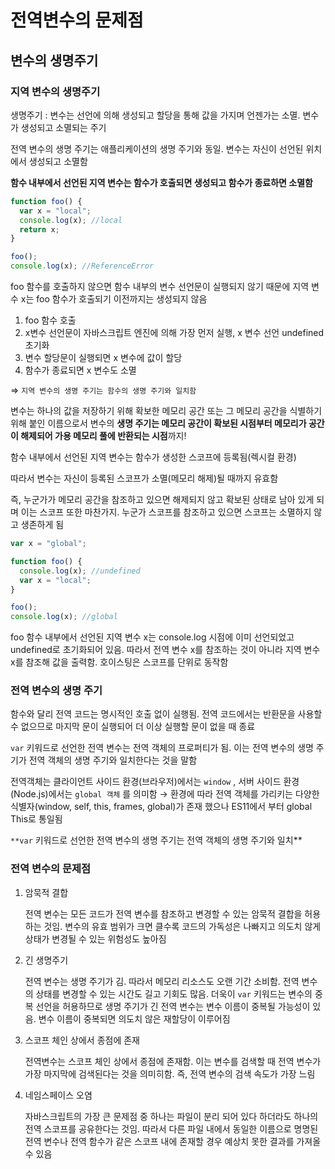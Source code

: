# 전역변수의 문제점

## 변수의 생명주기

### 지역 변수의 생명주기

생명주기 : 변수는 선언에 의해 생성되고 할당을 통해 값을 가지며 언젠가는 소멸. 변수가 생성되고 소멸되는 주기

전역 변수의 생명 주기는 애플리케이션의 생명 주기와 동일. 변수는 자신이 선언된 위치에서 생성되고 소멸함

**함수 내부에서 선언된 지역 변수는 함수가 호출되면 생성되고 함수가 종료하면 소멸함**

```jsx
function foo() {
  var x = "local";
  console.log(x); //local
  return x;
}

foo();
console.log(x); //ReferenceError
```

foo 함수를 호출하지 않으면 함수 내부의 변수 선언문이 실행되지 않기 때문에 지역 변수 x는 foo 함수가 호출되기 이전까지는 생성되지 않음

1. foo 함수 호출
2. x변수 선언문이 자바스크립트 엔진에 의해 가장 먼저 실행, x 변수 선언 undefined 초기화
3. 변수 할당문이 실행되면 x 변수에 값이 할당
4. 함수가 종료되면 x 변수도 소멸

⇒ `지역 변수의 생명 주기는 함수의 생명 주기와 일치함`

변수는 하나의 값을 저장하기 위해 확보한 메모리 공간 또는 그 메모리 공간을 식별하기 위해 붙인 이름으로서 변수의 **생명 주기는 메모리 공간이 확보된 시점부터 메모리가 공간이 해제되어 가용 메모리 풀에 반환되는 시점**까지!

함수 내부에서 선언된 지역 변수는 함수가 생성한 스코프에 등록됨(렉시컬 환경)

따라서 변수는 자신이 등록된 스코프가 소멸(메모리 해제)될 때까지 유효함

즉, 누군가가 메모리 공간을 참조하고 있으면 해제되지 않고 확보된 상태로 남아 있게 되며 이는 스코프 또한 마찬가지. 누군가 스코프를 참조하고 있으면 스코프는 소멸하지 않고 생존하게 됨

```jsx
var x = "global";

function foo() {
  console.log(x); //undefined
  var x = "local";
}

foo();
console.log(x); //global
```

foo 함수 내부에서 선언된 지역 변수 x는 console.log 시점에 이미 선언되었고 undefined로 초기화되어 있음. 따라서 전역 변수 x를 참조하는 것이 아니라 지역 변수 x를 참조해 값을 출력함. 호이스팅은 스코프를 단위로 동작함

### 전역 변수의 생명 주기

함수와 달리 전역 코드는 명시적인 호출 없이 실행됨. 전역 코드에서는 반환문을 사용할 수 없으므로 마지막 문이 실행되어 더 이상 실행할 문이 없을 때 종료

`var` 키워드로 선언한 전역 변수는 전역 객체의 프로퍼티가 됨. 이는 전역 변수의 생명 주기가 전역 객체의 생명 주기와 일치한다는 것을 말함

전역객체는 클라이언트 사이드 환경(브라우저)에서는 `window` , 서버 사이드 환경(Node.js)에서는 `global 객체` 를 의미함 → 환경에 따라 전역 객체를 가리키는 다양한 식별자(window, self, this, frames, global)가 존재 했으나 ES11에서 부터 global This로 통일됨

`**var` 키워드로 선언한 전역 변수의 생명 주기는 전역 객체의 생명 주기와 일치\*\*

### 전역 변수의 문제점

1. 암묵적 결합

   전역 변수는 모든 코드가 전역 변수를 참조하고 변경할 수 있는 암묵적 결합을 허용하는 것임. 변수의 유효 범위가 크면 클수록 코드의 가독성은 나빠지고 의도치 않게 상태가 변경될 수 있는 위험성도 높아짐

2. 긴 생명주기

   전역 변수는 생명 주기가 김. 따라서 메모리 리소스도 오랜 기간 소비함. 전역 변수의 상태를 변경할 수 있는 시간도 길고 기회도 많음. 더욱이 `var` 키워드는 변수의 중복 선언을 허용하므로 생명 주기가 긴 전역 변수는 변수 이름이 중복될 가능성이 있음. 변수 이름이 중복되면 의도치 않은 재할당이 이루어짐

3. 스코프 체인 상에서 종점에 존재

   전역변수는 스코프 체인 상에서 종점에 존재함. 이는 변수를 검색할 때 전역 변수가 가장 마지막에 검색된다는 것을 의미히함. 즉, 전역 변수의 검색 속도가 가장 느림

4. 네임스페이스 오염

   자바스크립트의 가장 큰 문제점 중 하나는 파일이 분리 되어 있다 하더라도 하나의 전역 스코프를 공유한다는 것임. 따라서 다른 파일 내에서 동일한 이름으로 명명된 전역 변수나 전역 함수가 같은 스코프 내에 존재할 경우 예상치 못한 결과를 가져올 수 있음
